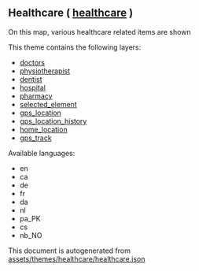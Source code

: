

 Healthcare ( [healthcare](https://mapcomplete.osm.be/healthcare) ) 
--------------------------------------------------------------------



On this map, various healthcare related items are shown

This theme contains the following layers:



  - [doctors](../Layers/doctors.md)
  - [physiotherapist](../Layers/physiotherapist.md)
  - [dentist](../Layers/dentist.md)
  - [hospital](../Layers/hospital.md)
  - [pharmacy](../Layers/pharmacy.md)
  - [selected_element](../Layers/selected_element.md)
  - [gps_location](../Layers/gps_location.md)
  - [gps_location_history](../Layers/gps_location_history.md)
  - [home_location](../Layers/home_location.md)
  - [gps_track](../Layers/gps_track.md)


Available languages:



  - en
  - ca
  - de
  - fr
  - da
  - nl
  - pa_PK
  - cs
  - nb_NO
 

This document is autogenerated from [assets/themes/healthcare/healthcare.json](https://github.com/pietervdvn/MapComplete/blob/develop/assets/themes/healthcare/healthcare.json)